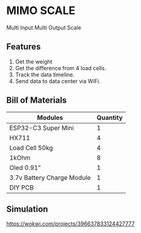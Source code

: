 # MIMO SCALE

Multi Input Multi Output Scale

## Features

1. Get the weight
2. Get the difference from 4 load cells.
3. Track the data timeline.
4. Send data to data center via WiFi.

## Bill of Materials

|Modules|Quantity|
|--|--|
|ESP32-C3 Super Mini|1|
|HX711|4|
|Load Cell 50kg|4|
|1kOhm|8|
|Oled 0.91"|1|
|3.7v Battery Charge Module|1|
|DIY PCB|1|

## Simulation
   
   <https://wokwi.com/projects/396637833124427777>

